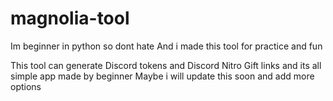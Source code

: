 # magnolia-tool
Im beginner in python so dont hate
And i made this tool for practice and fun

This tool can generate Discord tokens and Discord Nitro Gift links and its all simple app made by beginner
Maybe i will update this soon and add more options
